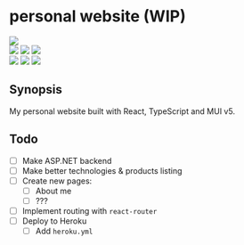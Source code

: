 # personal website (WIP)

[![](https://img.shields.io/github/license/tappitikarrass/personal-website)](#)
<br>
[![](https://img.shields.io/badge/-npm-npm?logo=npm&logoColor=&colorB=white)](#)
[![](https://img.shields.io/badge/-ESLint-4B32C3?logo=ESLint&logoColor=white)](#)
[![](https://img.shields.io/badge/-Prettier-F7B93E?logo=Prettier&logoColor=black)](#)
<br>
[![](https://img.shields.io/badge/-TypeScript-3178C6?logo=TypeScript&logoColor=&colorB=white)](#)
[![](https://img.shields.io/badge/-React-React?logo=React&colorA=black&colorB=black&logoColor=61DAFB)](#)
[![](https://img.shields.io/badge/-MUI%20v5-3178C6?logo=MUI&logoColor=white&colorB=007FFF)](#)

## Synopsis

My personal website built with React, TypeScript and MUI v5.

## Todo

- [ ] Make ASP.NET backend
- [ ] Make better technologies & products listing
- [ ] Create new pages:
  - [ ] About me
  - [ ] ???
- [ ] Implement routing with `react-router`
- [ ] Deploy to Heroku
  - [ ] Add `heroku.yml`

<!-- ## create-react-app readme -->
<!---->
<!-- ### Available Scripts -->
<!---->
<!-- In the project directory, you can run: -->
<!---->
<!-- #### `npm start` -->
<!---->
<!-- Runs the app in the development mode.\ -->
<!-- Open [http://localhost:3000](http://localhost:3000) to view it in the browser. -->
<!---->
<!-- The page will reload if you make edits.\ -->
<!-- You will also see any lint errors in the console. -->
<!---->
<!-- #### `npm test` -->
<!---->
<!-- Launches the test runner in the interactive watch mode.\ -->
<!-- See the section about [running tests](https://facebook.github.io/create-react-app/docs/running-tests) for more information. -->
<!---->
<!-- #### `npm run build` -->
<!---->
<!-- Builds the app for production to the `build` folder.\ -->
<!-- It correctly bundles React in production mode and optimizes the build for the best performance. -->
<!---->
<!-- The build is minified and the filenames include the hashes.\ -->
<!-- Your app is ready to be deployed! -->
<!---->
<!-- See the section about [deployment](https://facebook.github.io/create-react-app/docs/deployment) for more information. -->

<!-- ### `npm run eject` -->
<!---->
<!-- **Note: this is a one-way operation. Once you `eject`, you can’t go back!** -->
<!---->
<!-- If you aren’t satisfied with the build tool and configuration choices, you can `eject` at any time. This command will remove the single build dependency from your project. -->
<!---->
<!-- Instead, it will copy all the configuration files and the transitive dependencies (webpack, Babel, ESLint, etc) right into your project so you have full control over them. All of the commands except `eject` will still work, but they will point to the copied scripts so you can tweak them. At this point you’re on your own. -->
<!---->
<!-- You don’t have to ever use `eject`. The curated feature set is suitable for small and middle deployments, and you shouldn’t feel obligated to use this feature. However we understand that this tool wouldn’t be useful if you couldn’t customize it when you are ready for it. -->
